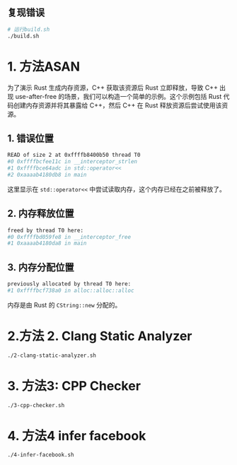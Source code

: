 ## 复现错误
```bash
# 运行build.sh
./build.sh
```


# 1. 方法ASAN


为了演示 Rust 生成内存资源，C++ 获取该资源后 Rust 立即释放，导致 C++ 出现 use-after-free 的场景，我们可以构造一个简单的示例。这个示例包括 Rust 代码创建内存资源并将其暴露给 C++，然后 C++ 在 Rust 释放资源后尝试使用该资源。



## 1. 错误位置
```bash
READ of size 2 at 0xffffb8400b50 thread T0
#0 0xffffbcfee11c in __interceptor_strlen
#1 0xffffbce64adc in std::operator<<
#2 0xaaaab4180db8 in main
```

这里显示在 `std::operator<<` 中尝试读取内存，这个内存已经在之前被释放了。


## 2. 内存释放位置
```bash
freed by thread T0 here:
#0 0xffffbd059fe8 in __interceptor_free
#1 0xaaaab4180da8 in main
```

## 3. 内存分配位置
```bash
previously allocated by thread T0 here:
#1 0xffffbcf738a0 in alloc::alloc::alloc
```
内存是由 Rust 的 `CString::new` 分配的。


# 2.方法 2. Clang Static Analyzer
```bash
./2-clang-static-analyzer.sh
```

# 3. 方法3: CPP Checker
```bash
./3-cpp-checker.sh
```

# 4. 方法4 infer facebook
```bash
./4-infer-facebook.sh
```